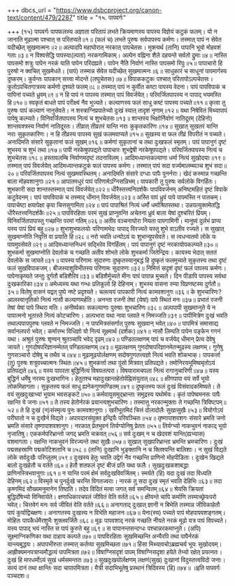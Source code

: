 +++
dbcs_url = "https://www.dsbcproject.org/canon-text/content/479/2287"
title = "१५. पापवर्गः"

+++
(१५) पापवर्गः
पापफलस्य अज्ञाता परितापं लभते 
क्रियमाणस्य पापस्य विज्ञेयं कटुकं फलम्। 
यो न जानाति मूढात्मा पश्चात् स परितप्यते॥१॥
(फलं च) लभते पुरुषः सर्वपापस्य कर्मणः। 
तस्मात् पापं न सेवेत यदीच्छेत् सुखमात्मनः॥२॥
अल्पादपि महाघोरात् नरकात् पापचेतसः। 
मुक्त्यर्थ (तानि) पापानि भूयो मोहवशं गताः॥३॥
न विश्वसेद्धि पापस्या(ल्पतां) नरकगामिकाम्। 
अल्पेन वह्निना शैले दहयन्ते सर्वतो द्रुमाः॥४॥
नास्ति पापसमो शत्रुः 
पापेन नरकं याति पापेन परिदह्यते। 
पापेन नैति निर्वाणं नास्ति पापसमो रिपुः॥५॥
पापाचारो हि पुरुषो न क्वचित् सुखमेधते। 
(पापं) तस्मान्न सेवेत यदीच्छेत् सुखमात्मनः॥६॥
साधुकारं च साधूनां पापमार्गस्य दुष्करम्। 
कुर्वन्तः पापकान् सत्त्वा मोदन्ते (लघुचेतसः)॥७॥
विपाककटुकः पश्चात् परितापोऽल्पचेतसः। 
कुतोऽपचितगात्रस्य कर्मणो दृश्यते फलम्॥८॥
तस्मात् पापं न कुर्वीत कष्टा पापस्य वेदना। 
पापं पापविपाकं च पापिनां पच्यते ध्रुवम्॥९॥
न हि पापं न पापस्य तस्मात् पापं विवर्जयेत्। 
परिवर्जितपापस्य न पापाद् भयमस्ति हि॥१०॥
स्वकृतं बाधते पापं परीक्ष्यं नैव भुज्यते। 
कल्याणस्य फलं साधु कष्टं पापस्य पच्यते॥११॥
कृत्वा तु पुरुषः पापं कल्याणं नानुसेवते। 
न शस्त्राग्निप्रपातेभ्यो दुःखं स्यात् तादृशं नृणाम्॥१२॥
यथा निषेवितं मिथ्यापापं पापेषु कल्प्यते। 
विनिवर्जितपापस्य नित्यं च शुभचेतसः॥१३॥
शान्तस्य भिक्षोर्निर्वाणं नातिदूरम् 
(देहिनो) शान्तवक्त्रस्य निर्वाणं नातिदूरतः। 
तीव्रात् तीव्रतरं यान्ति नराः कुकृतकारिणः॥१४॥
सुखात् सुखतरं यान्ति नराः सुकृतकारिणः। 
न हि तीव्रस्य पापस्य सुखं फलमवाप्यते॥१५॥
सुखस्य वा फल तीव्रं विपरीतं न पच्यते। 
अनादिमति संसारे सुकृतानां फलं सुखम्॥१६॥
कर्मणां सुकृतानां च तथा दुःखफलं स्मृतम्। 
पापं पापानुगं दृष्टं शुभस्य च शुभं तथा॥१७॥
पापी नरकेषुपपद्यते 
पापाचारः शुभद्वेषी नरकेषूपपद्यते। 
परिवर्जितपापस्य नित्यं च शुभचेतसः॥१८॥
हस्तावलम्बि निर्वाणमदृष्टं तदनाविलम्। 
आदिमध्यान्तकल्याणा धर्मा नित्यं सुखोदयाः॥१९॥
तस्मात् पापं विवर्जयेत् 
आदिमध्यान्तकटुकं फलं पापस्य कर्मणः। 
तस्मात् पापं सदा वर्ज्यमालम्ब्यञ्च शुभं सदा॥२०॥
परिवर्जितपापस्य नित्यं सुखमवस्थितम्। 
अनादिमति संसारे दग्धाः पापैः पुनर्नराः। 
खेदं कस्मान्न गच्छन्ति बाला मोहवशानुगाः॥२१॥
आपातमधुरं पापं परिणामेऽग्निसन्निभम्। 
पापकारी तु पुरुषः सर्वलोके विगर्हितः। 
शुभकारी सदा शान्तस्तस्मात् पापं विवर्जयेत्॥२२॥
धीरैस्तत्त्वनिदर्शकैः पापविवर्जनम् 
अनिष्टमहितं दृष्टं विपाके कटुवेदनम्। 
पापं पापविपाकं च तस्माद् धीमान् विवर्जयेत्॥२३॥
अस्ति पापं ध्रुवं पापे पापमस्ति न पातकम्। 
पापाचेष्टा क्षयापेक्षा कृपा चित्तसुगामिता॥२४॥
पापं पापाश्रितं नित्यं धर्मो धर्माश्रितस्तथा। 
उन्नयत्युक्तमेतद्धि धीरैस्तत्त्वनिदर्शकैः॥२५॥
पापविरहिताः परमं सुखं प्राप्नुवन्ति 
अचेतना ध्रुवं बाला येषां दुश्चरितं प्रियम्। 
विनिवर्जितपापास्तु गच्छन्ति परमां गतिम्॥२६॥
अतीव वञ्चनाघोरा नियता पापगामिनी। 
मानुष्यं दुर्लभं प्राप्य यस्य पापं प्रियं बहु॥२७॥
शुभाशुभफलयोः परिणामभेदः 
पापाद् विरज्यते यस्तु शुभे वाऽतीव रज्यते। 
स सुखात् सुखमाप्नोति निवृत्तिं वा प्रयाति हि॥२८॥
नरो भवति धन्योऽयं यः शुभान्युपसेवते। 
स त्वधन्यतमो लोके यः पापमुपसेवते॥२९॥
आदिमध्यान्तनिधनं सद्भिरेव विगर्हितम्। 
पापं पापानुगं दृष्टं नरकायोपकल्प्यते॥३०॥
शुभकर्मा सुखमाप्नोति देवलोकं च गच्छति 
अतीव शोभते लोके शुभकर्मा जितेन्द्रियः। 
कायस्य भेदात् सततं देवलोके स जायते॥३१॥
पापस्य परिणामः सुदारुणः 
दुष्कृतस्यानुबद्धं हि दुष्कृतं फलमुच्यते 
सुकृतस्य तथा दृष्टं फलं सुखविपाकजम्। 
बीजस्याशुविभीतस्य परिणामः सुदारुणः॥३२॥
निमित्तं सदृशं दृष्टं फलं पापस्य कर्मणः। 
पापेनाकृष्यते जन्तुः दुर्गतौ बडिशैरिव॥३३॥
बडिशैर्मुच्यते मीनः पापं पापान्न मुच्यते। 
दिन पीडापि पापस्य सर्वथा दुःखकारिका॥३४॥
अमेध्यस्य यथा गन्धः प्रतिकूलो हि देहिनाम्।
शुभस्य वासना रम्या विप्रणष्टस्य दुर्गतौ॥३५॥
विलेषु वासनं यद्वत् पुष्पे नष्टे प्रदृश्यते। 
चलत्ययं पापकारी नित्यं कामवशानुगः॥३६॥
के शुभचारिणः?
आलस्यानृतिको नित्यं नासौ कल्याणमर्हति। 
अनन्ता रजनी तेषां (येषां) पापे स्थितं मनः॥३७॥
प्रभातं रजनी तेषां येषां पापे स्थिरा मतिः। 
अनीर्ष्यकाः सकल्याणाः पुरुषाः शुभचारिणः॥३८॥
अल्पपापी सुखमाप्नुते 
ये न पापात्मनो भूतास्ते नित्यं कोटचारिणः। 
अल्पभारा यथा नावा प्लवते न निमज्जति॥३९॥
पापीमित्रेण दुःखं भवति 
तथाल्पपापपुरुषः प्लवते न निमज्जति। 
न पापमित्रसंसर्गात् पुरुषः सुखवान् भवेत्॥४०॥
पापमित्रं समासाद्य सर्वानलपरो भवेत्। 
कर्मारम्भ विधिज्ञो यो नित्यं सूक्ष्मार्थ (दर्शकः)॥४१॥
नासौ लिम्पति पापेन पङ्केन गगनं यथा। 
अश्रुतं पुरुषः शृण्वन् श्रुतञ्चापि भवेद् दृढम्॥४२॥
पण्डितलक्षणम् 
पापं च वर्जयेद् धीमान् प्रेत्य देवेषु जायते। 
गुणदोषपरिज्ञानम्मेतत् पण्डितलक्षणम्॥४३॥
मूढलक्षणम् 
गुणदोषापरिज्ञानमेतन्मूढस्य लक्षणम्। 
गुणेषु गुणसञ्चारो दोषेषु च तथैव च॥४४॥
मूढामूढयोर्लक्षणम् 
सदोषगुणतत्त्वज्ञो नित्यं भवति शोकभाक्। 
पापकर्त्ता (तु) पुरुषः शत्रुवच्चात्मनः स्थितः॥४५॥
शुभकर्त्ता तथा पुंसो मित्रवत् प्रतिपद्यते। 
तमोनिरयभूमिष्वमृतोऽयं प्रतिपद्यते॥४६॥
यस्य पापरता बुद्धिर्नित्यं विषयतत्परा। 
विषयारामचपला नित्यं रागानुचारिणी॥४७॥
यस्य बुद्धिर्न धर्मेषु नरस्य दुःखभागिनः। 
हेतुतश्च महादुःखान्तहेतोर्वह्निसंयुतात्॥४८॥
क्षीणपापा वयं सर्वे भूयो लोकमिहागताः। 
सुकृतस्य फलं साधु ह्यनेकगुणमण्डितम्॥४९॥
दुष्कृतस्य फलं दुःखं विसंवादकमिष्यते। 
ते वयं सुखदुःखाभ्यां भूयाम भवसङ्कटे॥५०॥
कर्मवायुसमुद्भ्रान्ताः समुद्रस्य यथोर्मयः। 
कृतं पापेष्वमनसः पापैः रक्षन्ति ये जनाः॥५१॥
ते तस्य हेतोर्नरकं प्रयान्त्यशुभचारिणः। 
तस्मात्तु नरकान्मुक्ताः ते गच्छन्ति त्रिविष्टपम्॥५२॥
ते हि दुःखं (न)संस्मृत्य पुनः कामवशानुगाः। 
खरीभूतमिदं चित्तं दोलादोलैः सुखासुखैः॥५३॥
वियोगोऽयं परीघातो न च दुःखैर्न विद्यते। 
अपारदारसंयुक्त इन्द्रियैः परिवञ्चितः॥५४॥
तृष्णापाशवशगः संसारे भ्रमति 
जनो भ्रमति संसारे तृष्णापाशवशानुगः। 
नरकात् प्रेतभुवनं तिर्यग्योनिषु प्रेततः॥५५॥
तिर्यग्भ्यो नाकभुवनं नाकाद् भूयो नृजातिषु। 
एककर्मपरिभ्रान्तो जगद् भ्रमति चक्रवत्॥५६॥
सर्व दुःखम् 
न च खेदवशं यान्ति(ह्यभ्यास) वशमागताः। 
रक्षन्ति नाकभुवनं विरज्यन्ते तथा सुखैः॥५७॥
सुखात् सुखपरिभ्रान्ता भ्रमन्ति भ्रमचारिणः। 
दुःखं पद्मसहस्राणि पद्मकोटिशतानि च॥५८॥
(तानि) दुःखानि भुङ्क्तानि न च क्लिश्यन्ति बालिशाः। 
न सुखं विद्यते लोके सर्वदुःखैः परिप्लुतम्॥५९॥
दुःखस्य हेतुः भवति 
उद्वेगं नैव गच्छन्ति प्राणिनो मोहपीडिताः। 
दुःखेन खिद्यते बालो दुःखहेतौ च वर्तते॥६०॥
हेतौ शतफलं दृष्टं बीजं प्रति यथा फलैः। 
सुखदुःखकशाबद्धाः प्राणिनस्त्रिभवानुगाः॥६१॥
न यान्ति परमं क्षेमं सर्वदुःखविवर्जितम्। 
स्मर्यते (हि) यदा दुःखं तदा विध्यति देहिनम्॥६२॥
विस्मृते च पुनर्दुःखे चरन्ति विगतज्वराः। 
नारकं तु सदा दुःखं स्मृतं भवति देहिभिः॥६३॥
तदा कृष्णमिदं सौख्यमनुमानेन तिष्ठति। 
तदेव विदितं मत्वा जगत् सर्व समन्वितम्॥६४॥
श्रेयसि क्रियतां बुद्धिर्दोषेभ्यो विनिवार्यते। 
क्षणाधिकारचपलं जीवितं वेति वर्तते॥६५॥
क्षीयन्ते चापि कर्माणि तस्माच्छ्रेयःपरो भवेत्। 
चित्तवेगं मनः सर्व जीवितं वेति वर्तते॥६६॥
अनागताद् दुःखात् ज्ञानी न बिभेति 
तस्मान्न जीविकाहेतौ पापं कुर्याद्विचक्षणः। 
अनागतस्य दुःखस्य न विभेति महाजनः॥६७॥
येना(स्य) पच्यते पापं मोहपापवशङ्गतम्। 
मोहितः पापकैर्धमैरशुभैः शुक्लवर्जितैः॥६८॥
मूढः पापवशाद् नरकं गच्छति 
नीयते नरकं मूढो यत्र पापं विपच्यते। 
यस्य पापाद् भयं नास्ति स पापं कुरुते बहु॥६९॥
स पापानन्तसन्दग्धः पश्चान्नरकमाप्नुते। 
(अपि) सूक्ष्माग्निकणिका यथा दाहाय कल्पते॥७०॥
पापविरहिताः सुखमिच्छन्ति 
अन्यैरपि तथा पापैर्नरकं यान्त्यबुद्धयः। 
अपापभीरुता तस्मात् कर्तव्या सुखमिच्छता॥७१॥
हिंसा मिथ्यावचोऽब्रह्मचर्य भूयः सुखोदयम्। 
आह्रीक्यमनपत्राप्यमौद्धत्यं पापमित्रता॥७२॥
विषाग्निसदृशं पापम् 
विषाग्निसदृशा हयेते तेभ्यो रक्षेत् प्रयत्नतः। 
दुःखं हि मारधर्मोऽयं सुखं धर्मसमन्ततः॥७३॥
सुखदुःखयोर्लक्षणम् 
लक्षणं(सुख) दुःखानां विदुस्तत्त्वविदो जनाः।
सत्यं दानं तथा क्षान्तिः सदा चापापमित्रता। 
मैत्री सदाभिभूतेषु प्रस्थानं त्रिदिवस्य (हि)॥७४॥
॥इति पापवर्गः पञ्चदशः॥
